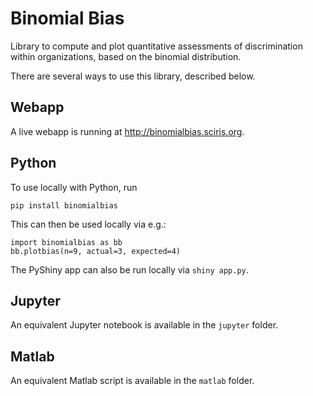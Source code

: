 # Binomial Bias

Library to compute and plot quantitative assessments of discrimination within organizations, based on the binomial distribution.

There are several ways to use this library, described below.

## Webapp

A live webapp is running at http://binomialbias.sciris.org.

## Python

To use locally with Python, run

    pip install binomialbias

This can then be used locally via e.g.:

    import binomialbias as bb
    bb.plotbias(n=9, actual=3, expected=4)

The PyShiny app can also be run locally via `shiny app.py`.

## Jupyter

An equivalent Jupyter notebook is available in the `jupyter` folder.

## Matlab

An equivalent Matlab script is available in the `matlab` folder.